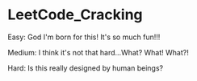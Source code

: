 # LeetCode_Cracking

Easy: God I'm born for this! It's so much fun!!!

Medium: I think it's not that hard...What? What! What?!

Hard: Is this really designed by human beings?
